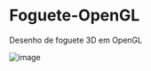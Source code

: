 # Foguete-OpenGL
Desenho de foguete 3D em OpenGL

![image](https://user-images.githubusercontent.com/39543693/101115677-84a0f280-35c2-11eb-8563-06bd82956680.png)
